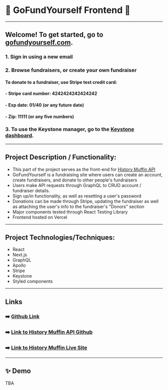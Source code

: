 # 🦩 GoFundYourself Frontend 🦩

---

## Welcome! To get started, go to [gofundyourself.com](https://gofundyourself.com).

### 1. Sign in using a new email

### 2. Browse fundraisers, or create your own fundraiser

#### To donate to a fundraiser, use Stripe test credit card:

#### - Stripe card number: 4242424242424242

#### - Exp date: 01/40 (or any future date)

#### - Zip: 11111 (or any five numbers)

### 3. To use the Keystone manager, go to the [Keystone dashboard](https://api.gofundyourself.com/).

---

## Project Description / Functionality:

- This part of the project serves as the front-end for [History Muffin API](https://github.com/cjmaret/gofundyourself-api)
- GoFundYourself is a fundraising site where users can create an account, create fundraisers, and donate to other people's fundraisers
- Users make API requests through GraphQL to CRUD account / fundraiser details.
- Sign up/in functionality, as well as resetting a user's password
- Donations can be made through Stripe, updating the fundraiser as well as attaching the user's info to the fundraiser's "Donors" section
- Major components tested through React Testing Library
- Frontend hosted on Vercel

---

## Project Technologies/Techniques:

- React
- Next.js
- GraphQL
- Apollo
- Stripe
- Keystone
- Styled components

---

## Links

### ➡️ [Github Link](https://github.com/cjmaret/gofundyourself-frontend)

### ➡️ [Link to History Muffin API Github](https://github.com/cjmaret/gofundyourself-api)

### ➡️ [Link to History Muffin Live Site](https://gofundyourself.com/)

---

## ✨ Demo

TBA
